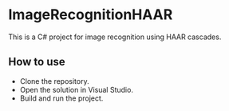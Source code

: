 # ImageRecognitionHAAR

This is a C# project for image recognition using HAAR cascades.

## How to use
- Clone the repository.
- Open the solution in Visual Studio.
- Build and run the project.